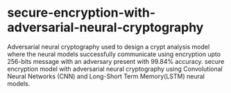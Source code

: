 # secure-encryption-with-adversarial-neural-cryptography
Adversarial neural cryptography used to design a crypt analysis model where the neural models successfully communicate using encryption upto 256-bits message with an adversary present with 99.84% accuracy. 
secure encryption model with adversarial neural cryptography using Convolutional Neural Networks (CNN) and Long-Short Term Memory(LSTM) neural models.
